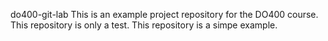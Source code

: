 do400-git-lab
This is an example project repository for the DO400 course.
This repository is only a test.
This repository is a simpe example.
